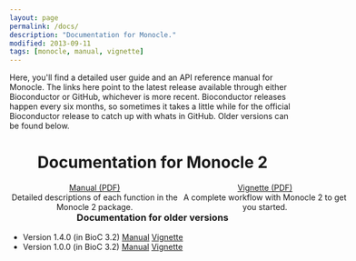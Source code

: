 ```yaml
---
layout: page
permalink: /docs/
description: "Documentation for Monocle."
modified: 2013-09-11
tags: [monocle, manual, vignette]
---
```


<style type="text/css">
#wrap {
   width:600px;
   margin:0 auto;
}
#left_col {
   float:left;
   width:300px;
}
#right_col {
   float:right;
   width:300px;
}
</style>


Here, you'll find a detailed user guide and an API reference manual for Monocle. The links here point to the latest release available through either Bioconductor or GitHub, whichever is more recent. Bioconductor releases happen every six months, so sometimes it takes a little while for the official Bioconductor release to catch up with whats in GitHub. Older versions can be found below.

<h1 style="text-align:center">Documentation for Monocle 2</h1>

<div id="wrap">
    <div id="left_col" align="center">
        <div markdown="0"><a href="http://www.bioconductor.org/packages/release/bioc/manuals/monocle/man/monocle.pdf" class="btn">Manual (PDF)</a></div>
    </div>
    <div id="right_col" align="center">
        <!-- <div markdown="0"><a href="{{site.url}}/downloads/monocle-vignette.pdf" class="btn">Vignette (PDF)</a></div> -->
        <div markdown="0"><a href="http://www.bioconductor.org/packages/release/bioc/vignettes/monocle/inst/doc/monocle-vignette.pdf" class="btn">Vignette (PDF)</a></div>
    </div>
</div>

<div id="wrap">
    <div id="left_col" align="center">
    Detailed descriptions of each function in the Monocle 2 package.
    </div>
    <div id="right_col" align="center">
    A complete workflow with Monocle 2 to get you started.
    </div>
</div>
  
<p>   

<h3 style="text-align:center">Documentation for older versions</h3>
<ul class="post-list">
  <li><article>Version 1.4.0 (in BioC 3.2)
  <a href="http://www.bioconductor.org/packages/3.2/bioc/manuals/monocle/man/monocle.pdf">Manual</a> 
  <a href="http://www.bioconductor.org/packages/3.2/bioc/vignettes/monocle/inst/doc/monocle-vignette.pdf">Vignette </a>
  </article>
  </li>
    <li><article>Version 1.0.0 (in BioC 3.2)
  <a href="http://www.bioconductor.org/packages/3.0/bioc/manuals/monocle/man/monocle.pdf">Manual</a> 
  <a href="http://www.bioconductor.org/packages/3.0/bioc/vignettes/monocle/inst/doc/monocle-vignette.pdf">Vignette </a>
  </article>
  </li>
</ul>

